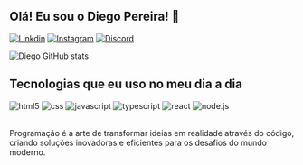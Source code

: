 ## Olá! Eu sou o Diego Pereira! 🖖

[![Linkdin](https://img.shields.io/badge/LinkedIn-0077B5?style=for-the-badge&logo=linkedin&logoColor=white)](https://www.linkedin.com/in/diego-pereira-70268a265/) [![Instagram](https://img.shields.io/badge/Instagram-E4405F?style=for-the-badge&logo=instagram&logoColor=white)](https://www.instagram.com/diego._dev/) [![Discord](https://img.shields.io/badge/Discord-7289DA?style=for-the-badge&logo=discord&logoColor=white)](https://www.discordapp.com/users/1125899671185916005)

![Diego GitHub stats](https://github-readme-stats.vercel.app/api?username=Diego-Pereira01&show_icons=true&theme=dracula)

## Tecnologias que eu uso no meu dia a dia

<div style="display: inline_block">
  <img align="" alt="html5" src="https://img.shields.io/badge/HTML5-E34F26?style=for-the-badge&logo=html5&logoColor=white">
  <img align="" alt="css" src="https://img.shields.io/badge/CSS3-1572B6?style=for-the-badge&logo=css3&logoColor=white">
  <img align="" alt="javascript" src="https://img.shields.io/badge/JavaScript-323330?style=for-the-badge&logo=javascript&logoColor=F7DF1E">
  <img align="" alt="typescript" src="https://img.shields.io/badge/TypeScript-007ACC?style=for-the-badge&logo=typescript&logoColor=white">
  <img align="" alt="react" src="https://img.shields.io/badge/React-20232A?style=for-the-badge&logo=react&logoColor=61DAFB">
  <img align="" alt="node.js" src="https://img.shields.io/badge/Node.js-43853D?style=for-the-badge&logo=node.js&logoColor=white">
</div></br>

Programação é a arte de transformar ideias em realidade através do código, criando soluções inovadoras e eficientes para os desafios do mundo moderno.
